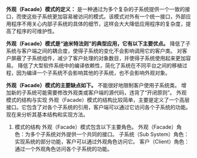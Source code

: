 **外观（Facade）模式的定义：**
是一种通过为多个复杂的子系统提供一个一致的接口，而使这些子系统更加容易被访问的模式。该模式对外有一个统一接口，外部应用程序不用关心内部子系统的具体的细节，这样会大大降低应用程序的复杂度，提高了程序的可维护性。

**外观（Facade）模式是“迪米特法则”的典型应用，它有以下主要优点。**
降低了子系统与客户端之间的耦合度，使得子系统的变化不会影响调用它的客户类。
对客户屏蔽了子系统组件，减少了客户处理的对象数目，并使得子系统使用起来更加容易。
降低了大型软件系统中的编译依赖性，简化了系统在不同平台之间的移植过程，因为编译一个子系统不会影响其他的子系统，也不会影响外观对象。

**外观（Facade）模式的主要缺点如下。**
不能很好地限制客户使用子系统类。
增加新的子系统可能需要修改外观类或客户端的源代码，违背了“开闭原则”。
外观模式的结构与实现
外观（Facade）模式的结构比较简单，主要是定义了一个高层接口。它包含了对各个子系统的引用，客户端可以通过它访问各个子系统的功能。现在来分析其基本结构和实现方法。
1. 模式的结构
外观（Facade）模式包含以下主要角色。
外观（Facade）角色：为多个子系统对外提供一个共同的接口。
子系统（Sub System）角色：实现系统的部分功能，客户可以通过外观角色访问它。
客户（Client）角色：通过一个外观角色访问各个子系统的功能。